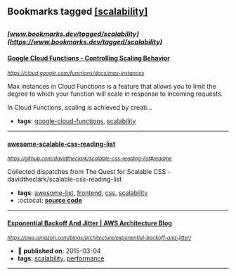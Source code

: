 ## Bookmarks tagged [[scalability]](https://www.bookmarks.dev/search?q=[scalability])

_<sup><sup>[www.bookmarks.dev/tagged/scalability](https://www.bookmarks.dev/tagged/scalability)</sup></sup>_
---
#### [Google Cloud Functions - Controlling Scaling Behavior](https://cloud.google.com/functions/docs/max-instances)
_<sup>https://cloud.google.com/functions/docs/max-instances</sup>_

Max instances in Cloud Functions is a feature that allows you to limit the degree to which your function will scale in response to incoming requests.

In Cloud Functions, scaling is achieved by creati...
* **tags**: [google-cloud-functions](../tagged/google-cloud-functions.md), [scalability](../tagged/scalability.md)
---
#### [awesome-scalable-css-reading-list](https://github.com/davidtheclark/scalable-css-reading-list#readme)
_<sup>https://github.com/davidtheclark/scalable-css-reading-list#readme</sup>_

Collected dispatches from The Quest for Scalable CSS - davidtheclark/scalable-css-reading-list
* **tags**: [awesome-list](../tagged/awesome-list.md), [frontend](../tagged/frontend.md), [css](../tagged/css.md), [scalability](../tagged/scalability.md)
* :octocat: **[source code](https://github.com/davidtheclark/scalable-css-reading-list#readme)**
---
#### [Exponential Backoff And Jitter | AWS Architecture Blog](https://aws.amazon.com/blogs/architecture/exponential-backoff-and-jitter/)
_<sup>https://aws.amazon.com/blogs/architecture/exponential-backoff-and-jitter/</sup>_

* :calendar: **published on**: 2015-03-04
* **tags**: [scalability](../tagged/scalability.md), [performance](../tagged/performance.md)
---
